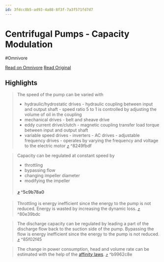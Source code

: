 ```yaml
---
id: 3fdcc8b5-ad93-4a88-8f3f-7a3f571fd7d7
---
```


# Centrifugal Pumps - Capacity Modulation
#Omnivore

[Read on Omnivore](https://omnivore.app/me/centrifugal-pumps-capacity-modulation-192c2b73aa9)
[Read Original](https://www.engineeringtoolbox.com/pumps-discharge-regulation-d_310.html)

## Highlights

> The speed of the pump can be varied with
> 
> * hydraulic/hydrostatic drives - hydraulic coupling between input and output shaft - speed ratio 5 to 1 is controlled by adjusting the volume of oil in the coupling
> * mechanical drives - belt and sheave drive
> * eddy current drive/clutch - magnetic coupling transfer load torque between input and output shaft
> * variable speed drives - inverters - AC drives - adjustable frequency drives - operates by varying the frequency and voltage to the electric motor [⤴️](https://omnivore.app/me/centrifugal-pumps-capacity-modulation-192c2b73aa9#8249fbdf-2a81-4983-b59a-45fc865b89fc)  ^8249fbdf

> Capacity can be regulated at constant speed by
> 
> * throttling
> * bypassing flow
> * changing impeller diameter
> * modifying the impeller
> 
> ####  [⤴️](https://omnivore.app/me/centrifugal-pumps-capacity-modulation-192c2b73aa9#5c9b78a0-e1f1-41da-a1c8-99de98db9171)  ^5c9b78a0

> Throttling is energy inefficient since the energy to the pump is not reduced. Energy is wasted by increasing the dynamic loss. [⤴️](https://omnivore.app/me/centrifugal-pumps-capacity-modulation-192c2b73aa9#80e39bdc-2d18-4e8f-a52b-ba75a739078b)  ^80e39bdc

> The discharge capacity can be regulated by leading a part of the discharge flow back to the suction side of the pump. Bypassing the flow is energy inefficient since the energy to the pump is not reduced. [⤴️](https://omnivore.app/me/centrifugal-pumps-capacity-modulation-192c2b73aa9#85f02f45-0fba-417a-8cbe-d80e95308329)  ^85f02f45

> The change in power consumption, head and volume rate can be estimated with the help of the [affinity laws](https://www.engineeringtoolbox.com/affinity-laws-d%5F408.html "Affinity laws"). [⤴️](https://omnivore.app/me/centrifugal-pumps-capacity-modulation-192c2b73aa9#b9962c8e-5e4b-4bb5-8a14-f1540e5ee304)  ^b9962c8e

